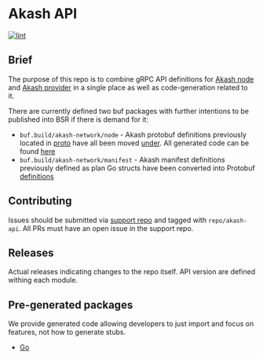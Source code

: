 # Akash API

[![lint](https://github.com/akash-network/akash-api/actions/workflows/lint.yaml/badge.svg)](https://github.com/akash-network/akash-api/actions/workflows/lint.yaml)

## Brief
The purpose of this repo is to combine gRPC API definitions for [Akash node](https://github.com/akash-network/node)
and [Akash provider](https://github.com/akash-network/provider) in a single place as well as code-generation related to it.

There are currently defined two buf packages with further intentions to be published into BSR if there is demand for it:
 - `buf.build/akash-network/node` - Akash protobuf definitions previously located in [proto](https://github.com/akash-network/node/tree/master/proto/akash)
have all been moved [under](./proto/node/akash). All generated code can be found [here](./go/node)
 - `buf.build/akash-network/manifest` - Akash manifest definitions previously defined as plan Go structs have been converted into Protobuf [definitions](./proto/provider/akash)

## Contributing

Issues should be submitted via [support repo](https://github.com/akash-network/support/issues) and tagged with `repo/akash-api`.
All PRs must have an open issue in the support repo.

## Releases

Actual releases indicating changes to the repo itself. API version are defined withing each module.

## Pre-generated packages

We provide generated code allowing developers to just import and focus on features, not how to generate stubs.
- [Go](./go)
